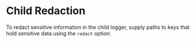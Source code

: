 # Child Redaction

To redact sensitive information in the child logger, supply paths to keys that hold sensitive data
using the `redact` option: